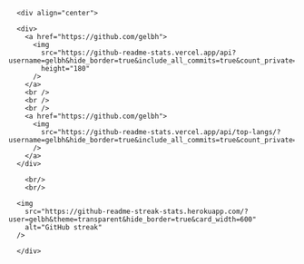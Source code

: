 
      <div align="center">
        
      <div>
        <a href="https://github.com/gelbh">
          <img 
            src="https://github-readme-stats.vercel.app/api?username=gelbh&hide_border=true&include_all_commits=true&count_private=true&show_icons=true&theme=transparent&custom_title=GitHub+Activity" 
            height="180" 
          />
        </a>
        <br />
        <br />
        <br />
        <a href="https://github.com/gelbh">
          <img 
            src="https://github-readme-stats.vercel.app/api/top-langs/?username=gelbh&hide_border=true&include_all_commits=true&count_private=true&show_icons=true&theme=transparent&layout=compact&langs_count=6&card_width=495"
          />
        </a>
      </div>
    
        <br/>
        <br/>
        
      <img 
        src="https://github-readme-streak-stats.herokuapp.com/?user=gelbh&theme=transparent&hide_border=true&card_width=600" 
        alt="GitHub streak" 
      />
    
      </div>
    